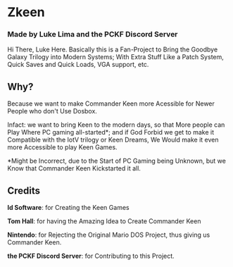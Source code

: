 # Zkeen
### Made by Luke Lima and the PCKF Discord Server

Hi There, Luke Here.
Basically this is a Fan-Project to Bring the Goodbye Galaxy Trilogy into Modern Systems; With Extra Stuff Like a Patch System, Quick Saves and Quick Loads, VGA support, etc.

## Why?

Because we want to make Commander Keen more Acessible for Newer People who don't Use Dosbox.

Infact: we want to bring Keen to the modern days, so that More people can Play Where PC gaming all-started*;
and if God Forbid we get to make it Compatible with the IotV trilogy or Keen Dreams, We Would make it even more Accessible to play Keen Games.

*Might be Incorrect, due to the Start of PC Gaming being Unknown, but we Know that Commander Keen Kickstarted it all.

## Credits

**Id Software**: for Creating the Keen Games

**Tom Hall**: for having the Amazing Idea to Create Commander Keen

**Nintendo**: for Rejecting the Original Mario DOS Project, thus giving us Commander Keen.

**the PCKF Discord Server**: for Contributing to this Project.
